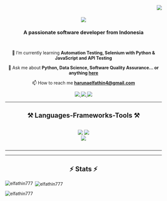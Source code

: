 <img align="right" src="https://visitor-badge.laobi.icu/badge?page_id=elfathin777.elfathin777" />

<h1 align="center">
    <img src="https://readme-typing-svg.herokuapp.com/?font=Righteous&size=35&center=true&vCenter=true&width=500&height=70&duration=4000&lines=Hi+There!+👋;+I'm+Haruna+Elfathin!;" />
</h1>

<h3 align="center">A passionate software developer from Indonesia  </h3>

<br/>

<div align="center">
 
🌱 I’m currently learning **Automation Testing, Selenium with Python & JavaScript and API Testing** 

💬 Ask me about **Python, Data Science, Software Quality Assurance... or anything [here](https://github.com/elfathin777/elfathin777/issues)**

📫 How to reach me **harunaelfathin4@gmail.com**

 </div>
 
<div align="center"> 
  <a href="mailto:harunaelfathin4@gmail.com">
    <img src="https://img.shields.io/badge/Gmail-333333?style=for-the-badge&logo=gmail&logoColor=red" />
  </a>
  <a href="https://linkedin.com/in/haruna-elfathin" target="_blank">
    <img src="https://img.shields.io/badge/LinkedIn-0077B5?style=for-the-badge&logo=linkedin&logoColor=white" target="_blank" />
  </a>
  <a href="https://github.com/elfathin777/" target="_blank">
     <img src="https://img.shields.io/badge/Portfolio-FF5722?style=for-the-badge&logo=todoist&logoColor=white" target="_blank" /> <!-- sqlite, safari, google-chrome are other good icon options -->
  </a>
</div>

 <hr/>
 
<h2 align="center">⚒️ Languages-Frameworks-Tools ⚒️</h2>
<br/>
<div align="center">
    <img src="https://skillicons.dev/icons?i=bootstrap,mui,html,css,php,laravel,vscode,github,figma,tailwind,git,r" />
    <img src="https://skillicons.dev/icons?i=nodejs,react,javascript,typescript,express,mongodb,c,java,mysql,python, flask" /><br>
    <img src="https://skillicons.dev/icons?i=selenium,postman" /><br>
</div>

<br/>
<hr/>

<hr/>

<h2 align="center">⚡ Stats ⚡</h2>

<p><img align="left" src="https://github-readme-stats.vercel.app/api/top-langs?username=elfathin777&show_icons=true&locale=en&layout=compact" alt="elfathin777" /></p>
<p>&nbsp;<img align="center" src="https://github-readme-stats.vercel.app/api?username=elfathin777&show_icons=true&locale=en" alt="elfathin777" /></p>
<p><img align="center" src="https://github-readme-streak-stats.herokuapp.com/?user=elfathin777&" alt="elfathin777" /></p

